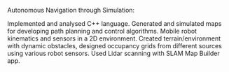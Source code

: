 Autonomous Navigation through Simulation:

Implemented and analysed C++ language.
Generated and simulated maps for developing path planning and control algorithms.
Mobile robot kinematics and sensors in a 2D environment.
Created terrain/environment with dynamic obstacles, designed occupancy grids from different sources using various robot sensors. Used Lidar scanning with SLAM Map Builder app.
